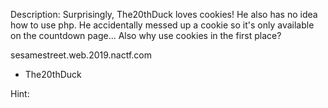Description:
Surprisingly, The20thDuck loves cookies! He also has no idea how to use php. He accidentally messed up a cookie so it's only available on the countdown page... Also why use cookies in the first place?

sesamestreet.web.2019.nactf.com

- The20thDuck

Hint:
